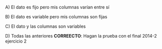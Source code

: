 A) El dato es fijo pero mis columnas varían entre sí
	
B) El dato es variable pero mis columnas son fijas
	
C) El dato y las columnas son variables

D) Todas las anteriores
	**CORREECTO**: Hagan la prueba con el final 2014-2 ejercicio 2
